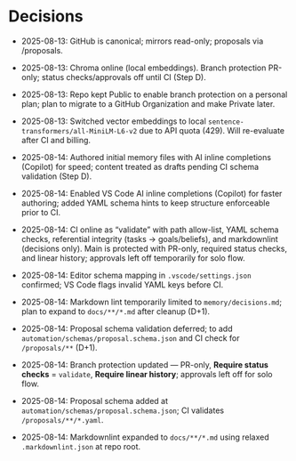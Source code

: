 # Decisions

- 2025-08-13: GitHub is canonical; mirrors read-only; proposals via /proposals.

- 2025-08-13: Chroma online (local embeddings). Branch protection PR-only; status checks/approvals off until CI (Step D).

- 2025-08-13: Repo kept Public to enable branch protection on a personal plan; plan to migrate to a GitHub Organization and make Private later.

- 2025-08-13: Switched vector embeddings to local `sentence-transformers/all-MiniLM-L6-v2` due to API quota (429). Will re-evaluate after CI and billing.

- 2025-08-14: Authored initial memory files with AI inline completions (Copilot) for speed; content treated as drafts pending CI schema validation (Step D).

- 2025-08-14: Enabled VS Code AI inline completions (Copilot) for faster authoring; added YAML schema hints to keep structure enforceable prior to CI.

- 2025-08-14: CI online as “validate” with path allow-list, YAML schema checks, referential integrity (tasks → goals/beliefs), and markdownlint (decisions only). Main is protected with PR-only, required status checks, and linear history; approvals left off temporarily for solo flow.

- 2025-08-14: Editor schema mapping in `.vscode/settings.json` confirmed; VS Code flags invalid YAML keys before CI.

- 2025-08-14: Markdown lint temporarily limited to `memory/decisions.md`; plan to expand to `docs/**/*.md` after cleanup (D+1).

- 2025-08-14: Proposal schema validation deferred; to add `automation/schemas/proposal.schema.json` and CI check for `/proposals/**` (D+1).

- 2025-08-14: Branch protection updated — PR-only, **Require status checks** = `validate`, **Require linear history**; approvals left off for solo flow.

- 2025-08-14: Proposal schema added at `automation/schemas/proposal.schema.json`; CI validates `/proposals/**/*.yaml`.

- 2025-08-14: Markdownlint expanded to `docs/**/*.md` using relaxed `.markdownlint.json` at repo root.
